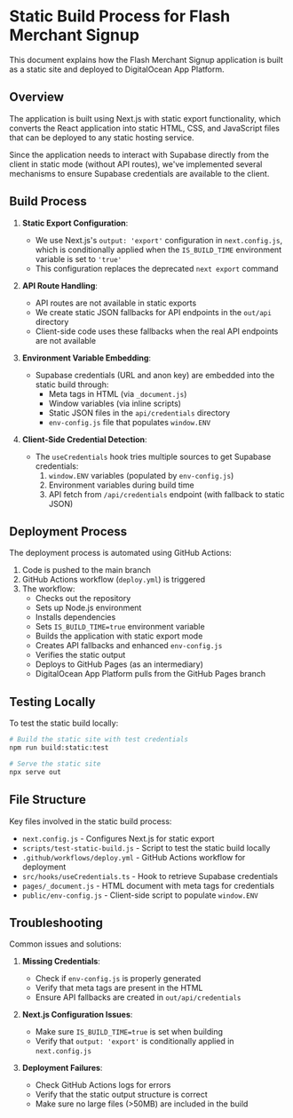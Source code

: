 # Static Build Process for Flash Merchant Signup

This document explains how the Flash Merchant Signup application is built as a static site and deployed to DigitalOcean App Platform.

## Overview

The application is built using Next.js with static export functionality, which converts the React application into static HTML, CSS, and JavaScript files that can be deployed to any static hosting service.

Since the application needs to interact with Supabase directly from the client in static mode (without API routes), we've implemented several mechanisms to ensure Supabase credentials are available to the client.

## Build Process

1. **Static Export Configuration**:

   - We use Next.js's `output: 'export'` configuration in `next.config.js`, which is conditionally applied when the `IS_BUILD_TIME` environment variable is set to `'true'`
   - This configuration replaces the deprecated `next export` command

2. **API Route Handling**:

   - API routes are not available in static exports
   - We create static JSON fallbacks for API endpoints in the `out/api` directory
   - Client-side code uses these fallbacks when the real API endpoints are not available

3. **Environment Variable Embedding**:

   - Supabase credentials (URL and anon key) are embedded into the static build through:
     - Meta tags in HTML (via `_document.js`)
     - Window variables (via inline scripts)
     - Static JSON files in the `api/credentials` directory
     - `env-config.js` file that populates `window.ENV`

4. **Client-Side Credential Detection**:
   - The `useCredentials` hook tries multiple sources to get Supabase credentials:
     1. `window.ENV` variables (populated by `env-config.js`)
     2. Environment variables during build time
     3. API fetch from `/api/credentials` endpoint (with fallback to static JSON)

## Deployment Process

The deployment process is automated using GitHub Actions:

1. Code is pushed to the main branch
2. GitHub Actions workflow (`deploy.yml`) is triggered
3. The workflow:
   - Checks out the repository
   - Sets up Node.js environment
   - Installs dependencies
   - Sets `IS_BUILD_TIME=true` environment variable
   - Builds the application with static export mode
   - Creates API fallbacks and enhanced `env-config.js`
   - Verifies the static output
   - Deploys to GitHub Pages (as an intermediary)
   - DigitalOcean App Platform pulls from the GitHub Pages branch

## Testing Locally

To test the static build locally:

```bash
# Build the static site with test credentials
npm run build:static:test

# Serve the static site
npx serve out
```

## File Structure

Key files involved in the static build process:

- `next.config.js` - Configures Next.js for static export
- `scripts/test-static-build.js` - Script to test the static build locally
- `.github/workflows/deploy.yml` - GitHub Actions workflow for deployment
- `src/hooks/useCredentials.ts` - Hook to retrieve Supabase credentials
- `pages/_document.js` - HTML document with meta tags for credentials
- `public/env-config.js` - Client-side script to populate `window.ENV`

## Troubleshooting

Common issues and solutions:

1. **Missing Credentials**:

   - Check if `env-config.js` is properly generated
   - Verify that meta tags are present in the HTML
   - Ensure API fallbacks are created in `out/api/credentials`

2. **Next.js Configuration Issues**:

   - Make sure `IS_BUILD_TIME=true` is set when building
   - Verify that `output: 'export'` is conditionally applied in `next.config.js`

3. **Deployment Failures**:
   - Check GitHub Actions logs for errors
   - Verify that the static output structure is correct
   - Make sure no large files (>50MB) are included in the build
